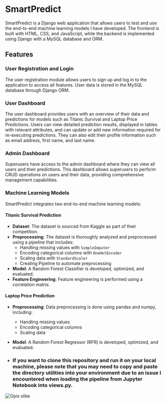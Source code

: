 # SmartPredict

SmartPredict is a Django web application that allows users to test and use the end-to-end machine learning models I have developed. The frontend is built with HTML, CSS, and JavaScript, while the backend is implemented using Django with a MySQL database and ORM.

## Features

### User Registration and Login
The user registration module allows users to sign up and log in to the application to access all features. User data is stored in the MySQL database through Django ORM.

### User Dashboard
The user dashboard provides users with an overview of their data and predictions for models such as Titanic Survival and Laptop Price Predictions. Users can view detailed prediction results, displayed in tables with relevant attributes, and can update or add new information required for re-executing predictions. They can also edit their profile information such as email address, first name, and last name.

### Admin Dashboard
Superusers have access to the admin dashboard where they can view all users and their predictions. This dashboard allows superusers to perform CRUD operations on users and their data, providing comprehensive management capabilities.

### Machine Learning Models
SmartPredict integrates two end-to-end machine learning models:

#### Titanic Survival Prediction
- **Dataset**: The dataset is sourced from Kaggle as part of their competition.
- **Preprocessing**: The dataset is thoroughly analyzed and preprocessed using a pipeline that includes:
  - Handling missing values with `SimpleImputer`
  - Encoding categorical columns with `OneHotEncoder`
  - Scaling data with `StandardScaler`
  - Creating Pipeline to automate preprocessing
- **Model**: A Random Forest Classifier is developed, optimized, and evaluated.
- **Feature Engineering**: Feature engineering is performed using a correlation matrix.

#### Laptop Price Prediction
- **Preprocessing**: Data preprocessing is done using pandas and numpy, including:
  - Handling missing values
  - Encoding categorical columns
  - Scaling data
- **Model**: A Random Forest Regressor (RFR) is developed, optimized, and evaluated.

- ### If you want to clone this repository and run it on your local machine, please note that you may need to copy and paste the directory utilities into your environment due to an issue I encountered when loading the pipeline from Jupyter Notebook into views.py.

![Opis slike](SmartPredict/screenshots/Screenshot_629.png)

